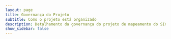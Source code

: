 ```yaml
---
layout: page
title: Governança do Projeto
subtitle: Como o projeto está organizado
description: Detalhamento da governança do projeto de mapeamento do SIGTAP para OMOP
show_sidebar: false
---
```

